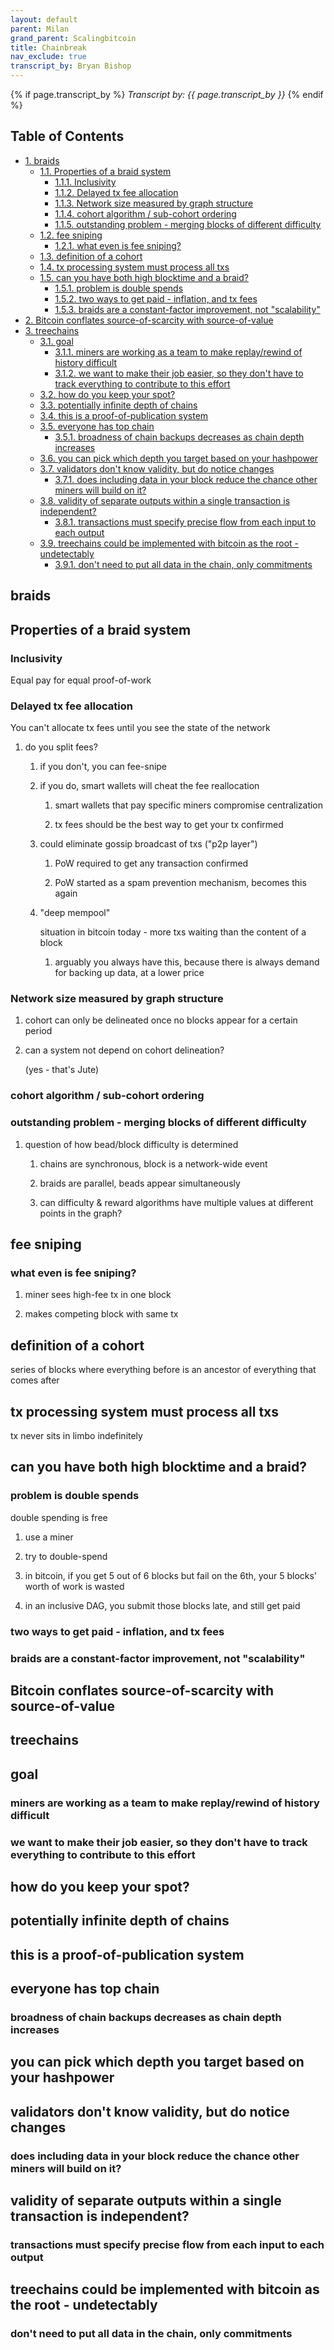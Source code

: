 ```yaml
---
layout: default
parent: Milan
grand_parent: Scalingbitcoin
title: Chainbreak
nav_exclude: true
transcript_by: Bryan Bishop
---
```


{% if page.transcript_by %} <i>Transcript by:
{{ page.transcript_by }}</i> {% endif %}

<div id="table-of-contents">
<h2>Table of Contents</h2>
<div id="text-table-of-contents">
<ul>
<li><a href="#sec-1">1. braids</a>
<ul>
<li><a href="#sec-1-1">1.1. Properties of a braid system</a>
<ul>
<li><a href="#sec-1-1-1">1.1.1. Inclusivity</a></li>
<li><a href="#sec-1-1-2">1.1.2. Delayed tx fee allocation</a></li>
<li><a href="#sec-1-1-3">1.1.3. Network size measured by graph structure</a></li>
<li><a href="#sec-1-1-4">1.1.4. cohort algorithm / sub-cohort ordering</a></li>
<li><a href="#sec-1-1-5">1.1.5. outstanding problem - merging blocks of different difficulty</a></li>
</ul>
</li>
<li><a href="#sec-1-2">1.2. fee sniping</a>
<ul>
<li><a href="#sec-1-2-1">1.2.1. what even is fee sniping?</a></li>
</ul>
</li>
<li><a href="#sec-1-3">1.3. definition of a cohort</a></li>
<li><a href="#sec-1-4">1.4. tx processing system must process all txs</a></li>
<li><a href="#sec-1-5">1.5. can you have both high blocktime and a braid?</a>
<ul>
<li><a href="#sec-1-5-1">1.5.1. problem is double spends</a></li>
<li><a href="#sec-1-5-2">1.5.2. two ways to get paid - inflation, and tx fees</a></li>
<li><a href="#sec-1-5-3">1.5.3. braids are a constant-factor improvement, not "scalability"</a></li>
</ul>
</li>
</ul>
</li>
<li><a href="#sec-2">2. Bitcoin conflates source-of-scarcity with source-of-value</a></li>
<li><a href="#sec-3">3. treechains</a>
<ul>
<li><a href="#sec-3-1">3.1. goal</a>
<ul>
<li><a href="#sec-3-1-1">3.1.1. miners are working as a team to make replay/rewind of history difficult</a></li>
<li><a href="#sec-3-1-2">3.1.2. we want to make their job easier, so they don't have to track everything to contribute to this effort</a></li>
</ul>
</li>
<li><a href="#sec-3-2">3.2. how do you keep your spot?</a></li>
<li><a href="#sec-3-3">3.3. potentially infinite depth of chains</a></li>
<li><a href="#sec-3-4">3.4. this is a proof-of-publication system</a></li>
<li><a href="#sec-3-5">3.5. everyone has top chain</a>
<ul>
<li><a href="#sec-3-5-1">3.5.1. broadness of chain backups decreases as chain depth increases</a></li>
</ul>
</li>
<li><a href="#sec-3-6">3.6. you can pick which depth you target based on your hashpower</a></li>
<li><a href="#sec-3-7">3.7. validators don't know validity, but do notice changes</a>
<ul>
<li><a href="#sec-3-7-1">3.7.1. does including data in your block reduce the chance other miners will build on it?</a></li>
</ul>
</li>
<li><a href="#sec-3-8">3.8. validity of separate outputs within a single transaction is independent?</a>
<ul>
<li><a href="#sec-3-8-1">3.8.1. transactions must specify precise flow from each input to each output</a></li>
</ul>
</li>
<li><a href="#sec-3-9">3.9. treechains could be implemented with bitcoin as the root - undetectably</a>
<ul>
<li><a href="#sec-3-9-1">3.9.1. don't need to put all data in the chain, only commitments</a></li>
</ul>
</li>
</ul>
</li>
</ul>
</div>
</div>

## braids<a id="sec-1" name="sec-1"></a>

## Properties of a braid system<a id="sec-1-1" name="sec-1-1"></a>

### Inclusivity<a id="sec-1-1-1" name="sec-1-1-1"></a>

Equal pay for equal proof-of-work

### Delayed tx fee allocation<a id="sec-1-1-2" name="sec-1-1-2"></a>

You can't allocate tx fees until you see the state of the network

1.  do you split fees?

    1.  if you don't, you can fee-snipe

    2.  if you do, smart wallets will cheat the fee reallocation

        1.  smart wallets that pay specific miners compromise
            centralization

        2.  tx fees should be the best way to get your tx confirmed

    3.  could eliminate gossip broadcast of txs ("p2p layer")

        1.  PoW required to get any transaction confirmed

        2.  PoW started as a spam prevention mechanism, becomes this
            again

    4.  "deep mempool"

        situation in bitcoin today - more txs waiting than the content
        of a block

        1.  arguably you always have this, because there is always
            demand for backing up data, at a lower price

### Network size measured by graph structure<a id="sec-1-1-3" name="sec-1-1-3"></a>

1.  cohort can only be delineated once no blocks appear for a certain
    period

2.  can a system not depend on cohort delineation?

    (yes - that's Jute)

### cohort algorithm / sub-cohort ordering<a id="sec-1-1-4" name="sec-1-1-4"></a>

### outstanding problem - merging blocks of different difficulty<a id="sec-1-1-5" name="sec-1-1-5"></a>

1.  question of how bead/block difficulty is determined

    1.  chains are synchronous, block is a network-wide event

    2.  braids are parallel, beads appear simultaneously

    3.  can difficulty & reward algorithms have multiple values at
        different points in the graph?

## fee sniping<a id="sec-1-2" name="sec-1-2"></a>

### what even is fee sniping?<a id="sec-1-2-1" name="sec-1-2-1"></a>

1.  miner sees high-fee tx in one block

2.  makes competing block with same tx

## definition of a cohort<a id="sec-1-3" name="sec-1-3"></a>

series of blocks where everything before is an ancestor of everything
that comes after

## tx processing system must process all txs<a id="sec-1-4" name="sec-1-4"></a>

tx never sits in limbo indefinitely

## can you have both high blocktime and a braid?<a id="sec-1-5" name="sec-1-5"></a>

### problem is double spends<a id="sec-1-5-1" name="sec-1-5-1"></a>

double spending is free

1.  use a miner

2.  try to double-spend

3.  in bitcoin, if you get 5 out of 6 blocks but fail on the 6th, your 5
    blocks' worth of work is wasted

4.  in an inclusive DAG, you submit those blocks late, and still get
    paid

### two ways to get paid - inflation, and tx fees<a id="sec-1-5-2" name="sec-1-5-2"></a>

### braids are a constant-factor improvement, not "scalability"<a id="sec-1-5-3" name="sec-1-5-3"></a>

## Bitcoin conflates source-of-scarcity with source-of-value<a id="sec-2" name="sec-2"></a>

## treechains<a id="sec-3" name="sec-3"></a>

## goal<a id="sec-3-1" name="sec-3-1"></a>

### miners are working as a team to make replay/rewind of history difficult<a id="sec-3-1-1" name="sec-3-1-1"></a>

### we want to make their job easier, so they don't have to track everything to contribute to this effort<a id="sec-3-1-2" name="sec-3-1-2"></a>

## how do you keep your spot?<a id="sec-3-2" name="sec-3-2"></a>

## potentially infinite depth of chains<a id="sec-3-3" name="sec-3-3"></a>

## this is a proof-of-publication system<a id="sec-3-4" name="sec-3-4"></a>

## everyone has top chain<a id="sec-3-5" name="sec-3-5"></a>

### broadness of chain backups decreases as chain depth increases<a id="sec-3-5-1" name="sec-3-5-1"></a>

## you can pick which depth you target based on your hashpower<a id="sec-3-6" name="sec-3-6"></a>

## validators don't know validity, but do notice changes<a id="sec-3-7" name="sec-3-7"></a>

### does including data in your block reduce the chance other miners will build on it?<a id="sec-3-7-1" name="sec-3-7-1"></a>

## validity of separate outputs within a single transaction is independent?<a id="sec-3-8" name="sec-3-8"></a>

### transactions must specify precise flow from each input to each output<a id="sec-3-8-1" name="sec-3-8-1"></a>

## treechains could be implemented with bitcoin as the root - undetectably<a id="sec-3-9" name="sec-3-9"></a>

### don't need to put all data in the chain, only commitments<a id="sec-3-9-1" name="sec-3-9-1"></a>
